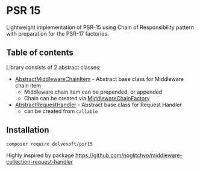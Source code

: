 # PSR 15
Lightweight implementation of PSR-15 using Chain of Responsibility pattern with preparation for the PSR-17 factories.

## Table of contents
Library consists of 2 abstract classes:
* [AbstractMiddlewareChainItem](https://github.com/mbadal/psr15/blob/master/src/Psr15/Middleware/AbstractMiddlewareChainItem.php) - Abstract base class for Middleware chain item
    * Middleware chain item can be prepended, or appended
    * Chain can be created via [MiddlewareChainFactory](https://github.com/mbadal/psr15/blob/master/src/Psr15/Middleware/Factory/MiddlewareChainFactory.php)
* [AbstractRequestHandler](https://github.com/mbadal/psr15/blob/master/src/Psr15/RequestHandler/AbstractRequestHandler.php) - Abstract base class for Request Handler
    * can be created from `callable`

## Installation
```
composer require delvesoft/psr15
```

Highly inspired by package https://github.com/noglitchyo/middleware-collection-request-handler
